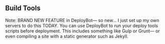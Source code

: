 ## Build Tools

Note:
BRAND NEW FEATURE in DeployBot— so new... I just set up my own servers to do this TODAY. You can use DeployBot to run your deploy tools scripts before deployment. This includes something like Gulp or Grunt— or even compiling a site with a static generator such as Jekyll.
